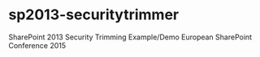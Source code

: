 # sp2013-securitytrimmer
SharePoint 2013 Security Trimming Example/Demo European SharePoint Conference 2015
